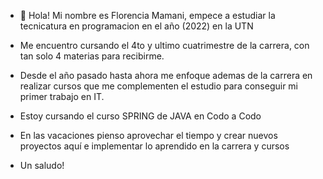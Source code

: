 - 👋 Hola! Mi nombre es Florencia Mamani, empece a estudiar la tecnicatura en programacion en el año (2022) en la UTN

- Me encuentro cursando el 4to y ultimo cuatrimestre de la carrera, con tan solo 4 materias para recibirme.
- Desde el año pasado hasta ahora me enfoque ademas de la carrera en realizar cursos que me complementen el estudio para conseguir mi primer trabajo en IT.
- Estoy cursando el curso SPRING de JAVA en Codo a Codo

- En las vacaciones pienso aprovechar el tiempo y crear nuevos proyectos aquí e implementar lo aprendido en la carrera y cursos
- Un saludo! 

